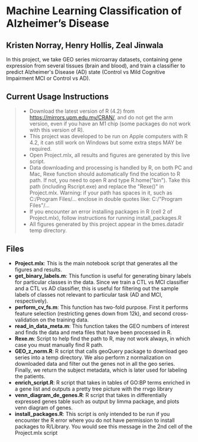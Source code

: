 # Machine Learning Classification of Alzheimer’s Disease
## Kristen Norray, Henry Hollis, Zeal Jinwala

In this project, we take GEO series microarray datasets, containing gene expression from several tissues (brain and blood), and train a classifier to predict Alzheimer's Disease (AD) state (Control vs Mild Cognitive Impairment MCI or Control vs AD). 
## Current Usage Instructions
>- Download the latest version of R (4.2) from https://mirrors.upm.edu.my/CRAN/, and do not get the arm version,
even if you have an M1 chip (some packages do not work with this version of R).
>- This project was developed to be run on Apple computers with R 4.2, it can still work on Windows but some extra steps MAY be required.
>- Open Project.mlx, all results and figures are generated by this live script.
>- Data downloading and processing is handled by R, on both PC and Mac, Rexe function should automatically find the location to R path. If not, you need to open R and type R.home("bin"). Take this path (including Rscript.exe) and replace the "Rexe()" in Project.mlx. Warning: if your path has spaces in it, such as C:/Program Files/... enclose in double quotes like: C:/"Program Files"/...
>- If you encounter an error installing packages in R (cell 2 of Project.mlx), follow instructions for running install_packages.R
>- All figures generated by this project appear in the bmes.datadir temp directory.



## Files
- **Project.mlx**: This is the main notebook script that generates all the figures and results.
- **get_binary_labels.m**: This function is useful for generating binary labels for particular classes in the data. Since we train a CTL vs MCI classifier and a CTL vs AD classifier, this is useful for filtering out the sample labels of classes not relevant to particular task (AD and MCI, respectively). 
- **perform_cv_fs.m**: This function has two-fold purpose. First it performs feature selection (restricting genes down from 12k), and second cross-validation on the training data.
- **read_in_data_meta.m**: This function takes the GEO numbers of interest and finds the data and meta files that have been processed in R.
- **Rexe.m**: Script to help find the path to R, may not work always, in which case you must manually find R path.
- **GEO_z_norm.R**: R script that calls geoQuery package to download geo series into a temp directory. We also perform z normalization on downloaded data and filter out the genes not in all the geo series. Finally, we return the subject metadata, which is later used for labeling the patients.
- **enrich_script.R**: R script that takes in tables of GO:BP terms enriched in a gene list and outputs a pretty tree picture with the rrvgo library
- **venn_diagram_de_genes.R**: R script that takes in differentially expressed genes table such as output by limma package, and plots venn diagram of genes. 
- **install_packages.R**: This script is only intended to be run if you encounter the R error where you do not have permission to install packages to R/Library. You would see this message in the 2nd cell of the Project.mlx script